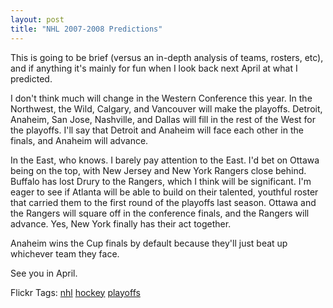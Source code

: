 ```yaml
---
layout: post
title: "NHL 2007-2008 Predictions"
---
```


<p>This is going to be brief (versus an in-depth analysis of teams, rosters, etc), and if anything it's mainly for fun when I look back next April at what I predicted.</p>
<p>I don't think much will change in the Western Conference this year.  In the Northwest, the Wild, Calgary, and Vancouver will make the playoffs.  Detroit, Anaheim, San Jose, Nashville, and Dallas will fill in the rest of the West for the playoffs.  I'll say that Detroit and Anaheim will face each other in the finals, and Anaheim will advance.</p>
<p>In the East, who knows.  I barely pay attention to the East.  I'd bet on Ottawa being on the top, with New Jersey and New York Rangers close behind.  Buffalo has lost Drury to the Rangers, which I think will be significant.  I'm eager to see if Atlanta will be able to build on their talented, youthful roster that carried them to the first round of the playoffs last season.  Ottawa and the Rangers will square off in the conference finals, and the Rangers will advance.  Yes, New York finally has their act together.</p>
<p>Anaheim wins the Cup finals by default because they'll just beat up whichever team they face.  </p>
<p>See you in April.</p>
<div class="tags" id="0767317B-992E-4b12-91E0-4F059A8CECA8:387aa939-60e8-4a54-b649-50a52b3e38a7" contenteditable="false">Flickr Tags: <a href="http://flickr.com/photos/tags/nhl" target="_blank" rel="tag">nhl</a> <a href="http://flickr.com/photos/tags/hockey" target="_blank" rel="tag">hockey</a> <a href="http://flickr.com/photos/tags/playoffs" target="_blank" rel="tag">playoffs</a></div> 
